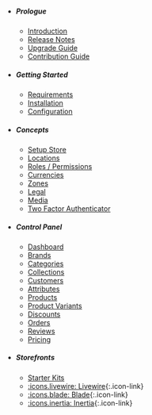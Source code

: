 - ##### Prologue
  - [Introduction](/docs/{{version}}/introduction)
  - [Release Notes](https://github.com/tinoecomlabs/tinoecom/releases)
  - [Upgrade Guide](/docs/{{version}}/upgrade)
  - [Contribution Guide](/docs/{{version}}/contributing)
- ##### Getting Started
  - [Requirements](/docs/{{version}}/requirements)
  - [Installation](/docs/{{version}}/installation)
  - [Configuration](/docs/{{version}}/configuration)
- ##### Concepts
  - [Setup Store](/docs/{{version}}/setup-store)
  - [Locations](/docs/{{version}}/locations)
  - [Roles / Permissions](/docs/{{version}}/acl)
  - [Currencies](/docs/{{version}}/currencies)
  - [Zones](/docs/{{version}}/zones)
  - [Legal](/docs/{{version}}/legal)
  - [Media](/docs/{{version}}/media)
  - [Two Factor Authenticator](/docs/{{version}}/two-factor)
- ##### Control Panel
  - [Dashboard](/docs/{{version}}/dashboard)
  - [Brands](/docs/{{version}}/brands)
  - [Categories](/docs/{{version}}/categories)
  - [Collections](/docs/{{version}}/collections)
  - [Customers](/docs/{{version}}/customers)
  - [Attributes](/docs/{{version}}/attributes)
  - [Products](/docs/{{version}}/products)
  - [Product Variants](/docs/{{version}}/product-variants)
  - [Discounts](/docs/{{version}}/discounts)
  - [Orders](/docs/{{version}}/orders)
  - [Reviews](/docs/{{version}}/reviews)
  - [Pricing](/docs/{{version}}/pricing)
- ##### Storefronts
  - [Starter Kits](/docs/{{version}}/starter-kits)
  - [:icons.livewire: Livewire](/docs/{{version}}/livewire-starter-kit){:.icon-link}
  - [:icons.blade: Blade](/docs/{{version}}/blade-starter-kit){:.icon-link}
  - [:icons.inertia: Inertia](/docs/{{version}}/inertia-starter-kit){:.icon-link}
